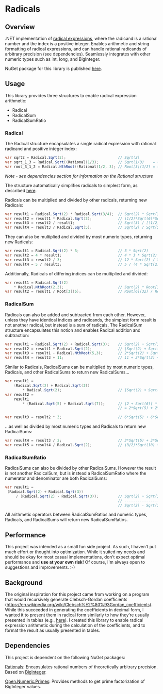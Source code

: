 # Radicals

## Overview
.NET implementation of
[radical expressions](https://en.wikipedia.org/wiki/Nth_root),
where the radicand is a rational number and the index is a positive integer.
Enables arithmetic and string formatting of radical expressions, and can 
handle rational radicands of arbitrary precision (see dependencies).
Seamlessly integrates with other numeric types such as int, long, and BigInteger.

NuGet package for this library is published [here](https://www.nuget.org/packages/DelSquared.Radicals/).

## Usage
This library provides three structures to enable radical expression arithmetic:

* Radical
* RadicalSum
* RadicalSumRatio

### Radical
The Radical structure encapsulates a single radical expression with rational radicand and positive
integer index:
```csharp
var sqrt2 = Radical.Sqrt(2);                        // Sqrt(2)
var sqrt_1_3 = Radical.Sqrt((Rational)1/3);         // Sqrt(1/3)    = (1/3)*Sqrt(3)
var root_3_1_2 = Radical.NthRoot((Rational)1/2, 3); // Root[3](1/2) = (1/2)*Root[3](4)
```
*Note - see dependencies section for information on the Rational structure*

The structure automatically simplifies radicals to simplest form, as described [here](https://en.wikipedia.org/wiki/Nth_root#Simplified_form_of_a_radical_expression).

Radicals can be multiplied and divided by other radicals, returning new Radicals:

```csharp
var result1 = Radical.Sqrt(2) * Radical.Sqrt(3/4);  // Sqrt(2) * Sqrt(3/4)       = (1/2)*Sqrt(6)
var result2 = result1 * Radical.Sqrt(2);            // (1/2)*Sqrt(6)*Sqrt(2)     = Sqrt(3)
var result3 = result2 / result1;                    // Sqrt(3) / [(1/2)*Sqrt(6)] = Sqrt(2)
var result4 = result3 / Radical.Sqrt(5);            // Sqrt(2) / Sqrt(5)         = (1/5)*Sqrt(10)
```

They can also be multiplied and divided by most numeric types, returning new Radicals:

```csharp
var result1 = Radical.Sqrt(2) * 3;                  // 3 * Sqrt(2)
var result2 = 4 * result1;                          // 4 * 3 * Sqrt(2)   = 12 * Sqrt(2)
var result3 = result2 / 3;                          // 12 * Sqrt(2) / 3  = 4 * Sqrt(2)
var result4 = 5 / result3;                          // 5 / (4 * Sqrt(2)) = (5/8)*Sqrt(2)
```

Additionally, Radicals of differing indices can be multiplied and divided:

```csharp
var result1 = Radical.Sqrt(2) 
    * Radical.NthRoot(2,3);                         // Sqrt(2) * Root[3](2)     = Root[6](32)
var result2 = result1 / Root[3](5);                 // Root[6](32) / Root[3](5) = (1/5)*Root[6](20000)
```

### RadicalSum
Radicals can also be added and subtracted from each other. However, unless they have
identical indices and radicands, the simplest form result is not another radical, but
instead is a sum of radicals. The RadicalSum structure encapsulates this notion and 
enables Radical addition and subtraction:

```csharp
var result1 = Radical.Sqrt(2) + Radical.Sqrt(3);    // Sqrt(2) + Sqrt(3)
var result2 = result1 + Radical.Sqrt(2);            // [Sqrt(2) + Sqrt(3)] + Sqrt(2) = 2*Sqrt(2) + Sqrt(3)
var result3 = result1 - Radical.NthRoot(5,3);       // 2*Sqrt(2) + Sqrt(3) + (-1)*Root[3](5)
var result4 = result3 + 11;                         // 11 + 2*Sqrt(2) + Sqrt(3) + (-1)*Root[3](5)
```

Similar to Radicals, RadicalSums can be multiplied by most numeric types, Radicals, and
other RadicalSums to return new RadicalSums...

```csharp
var result1 = 
    (Radical.Sqrt(2) + Radical.Sqrt(3)) 
        * Radical.Sqrt(2);                          // [Sqrt(2) + Sqrt(3)] * Sqrt(2) = 2 + Sqrt(6)
var result2 = 
    result1
        * (Radical.Sqrt(5) + Radical.Sqrt(7));      // [2 + Sqrt(6)] * [Sqrt(5) + Sqrt(7)]
                                                    // = 2*Sqrt(5) + 2*Sqrt(7) + Sqrt(30) + Sqrt(35)
                                                    
var result3 = result2 * 3;                          // 6*Sqrt(5) + 6*Sqrt(7) + 3*Sqrt(30) + 3*Sqrt(35)
```
...as well as divided by most numeric types and Radicals to return new RadicalSums:
```csharp
var result4 = result3 / 2;                          // 3*Sqrt(5) + 3*Sqrt(7) + (3/2)*Sqrt(30) + (3/2)*Sqrt(35)
var result5 = result4 / Radical.Sqrt(2);            // (3/2)*Sqrt(10) + (3/2)*Sqrt(14) + (3/2)*Sqrt(15) + (3/4)*Sqrt(70)
```

### RadicalSumRatio
RadicalSums can also be divided by other RadicalSums. However the result is not
another RadicalSum, but is instead a RadicalSumRatio where the numerator and
denominator are both RadicalSums:

```csharp
var result1 =
 (Radical.Sqrt(2) + Radical.Sqrt(3))
     / (Radical.Sqrt(2) - Radical.Sqrt(3));         // Sqrt(2) + Sqrt(3)
                                                    // -----------------
                                                    // Sqrt(2) - Sqrt(3)
```

All arithmetic operators between RadicalSumRatios and numeric types, Radicals, and RadicalSums
will return new RadicalSumRatios.

## Performance
This project was intended as a small fun side project. As such, I haven't put much
effort or thought into optimization. While it suited my needs and should be okay for
most casual implementations, don't expect optimal performance and **use at your own
risk!** Of course, I'm always open to suggestions and improvements. :-)

## Background
The original inspiration for this project came from working on a program that would recursively generate
Clebsch-Gordan coefficients (https://en.wikipedia.org/wiki/Clebsch%E2%80%93Gordan_coefficients). While
this succeeded in generating the coefficients in decimal form, I wanted it to present them in radical
form similarly to how they're usually presented in tables (e.g.,
[here](https://en.wikipedia.org/wiki/Table_of_Clebsch%E2%80%93Gordan_coefficients)). I created this
library to enable radical expression arithmetic during the calculation of the coefficients, and to
format the result as usually presented in tables.

## Dependencies
This project is dependent on the following NuGet packages:

[Rationals](https://www.nuget.org/packages/Rationals/): Encapsulates rational numbers of theoretically
arbitrary precision. Based on [BigInteger](https://docs.microsoft.com/en-us/dotnet/api/system.numerics.biginteger?view=netframework-4.7.2).

[Open.Numeric.Primes](https://www.nuget.org/packages/Open.Numeric.Primes/): Provides methods to get
prime factorization of BigInteger values.
